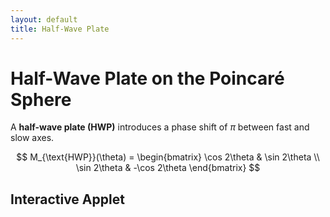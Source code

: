 ```yaml
---
layout: default
title: Half-Wave Plate
---
```


# Half-Wave Plate on the Poincaré Sphere

A **half-wave plate (HWP)** introduces a phase shift of $\pi$ between fast and slow axes.

$$
M_{\text{HWP}}(\theta) =
\begin{bmatrix}
\cos 2\theta & \sin 2\theta \\
\sin 2\theta & -\cos 2\theta
\end{bmatrix}
$$

## Interactive Applet

<div id="ggb-hwp" style="width: 100%; height: 500px;"></div>

<script>
  var applet = new GGBApplet({
    "id": "ggb-hwp",
    "material_id": "aw9fezvv",  // ← вставь свой
    "width": 800,
    "height": 500,
    "showToolbar": false,
    "showMenuBar": false,
    "showAlgebraInput": false,
    "showFullscreenButton": true
  }, true);
  window.addEventListener("load", () => applet.inject("ggb-hwp"));
</script>
